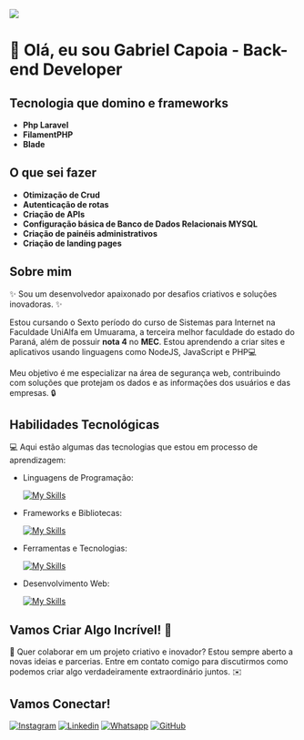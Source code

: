 ![](https://komarev.com/ghpvc/?username=GabrielCapoia-Dev&color=006bed)
# 🚀 Olá, eu sou Gabriel Capoia - Back-end Developer

## Tecnologia que domino e frameworks

* **Php Laravel**
* **FilamentPHP**
* **Blade**

## O que sei fazer
* **Otimização de Crud**
* **Autenticação de rotas**
* **Criação de APIs**
* **Configuração básica de Banco de Dados Relacionais MYSQL**
* **Criação de painéis administrativos**
* **Criação de landing pages**

## Sobre mim

✨ Sou um desenvolvedor apaixonado por desafios criativos e soluções inovadoras. ✨

Estou cursando o Sexto período do curso de Sistemas para Internet na Faculdade UniAlfa em Umuarama, a terceira melhor faculdade do estado do Paraná, além de possuir **nota 4** no **MEC**. Estou aprendendo a criar sites e aplicativos usando linguagens como NodeJS, JavaScript e PHP💻

Meu objetivo é me especializar na área de segurança web, contribuindo com soluções que protejam os dados e as informações dos usuários e das empresas. 🔒

## Habilidades Tecnológicas

💻 Aqui estão algumas das tecnologias que estou em processo de aprendizagem:

- Linguagens de Programação: 

    [![My Skills](https://skillicons.dev/icons?i=javascript,php,ts,java,nodejs)](https://skillicons.dev)
- Frameworks e Bibliotecas: 

    [![My Skills](https://skillicons.dev/icons?i=bootstrap,laravel,react,nextjs,spring,tailwind)](https://skillicons.dev)

- Ferramentas e Tecnologias: 

    [![My Skills](https://skillicons.dev/icons?i=git,github,sqlite,vscode,idea,notion,docker,mysql,npm,ubuntu,vite,regex,postman,gcp)](https://skillicons.dev)

- Desenvolvimento Web:

    [![My Skills](https://skillicons.dev/icons?i=html,css)](https://skillicons.dev) 

## Vamos Criar Algo Incrível! 💫

💬 Quer colaborar em um projeto criativo e inovador? Estou sempre aberto a novas ideias e parcerias. Entre em contato comigo para discutirmos como podemos criar algo verdadeiramente extraordinário juntos. ✉️

## Vamos Conectar!

[![Instagram](https://img.shields.io/badge/-Instagram-purple?style=flat-square&logo=Instagram&logoColor=white&link=https://www.instagram.com/capoiaa/)](https://www.instagram.com/capoiaa/)
[![Linkedin](https://img.shields.io/badge/-LinkedIn-blue?style=flat-square&logo=Linkedin&logoColor=white&link=https://www.linkedin.com/in/gabriel-capoia-78a1181b9//)](https://www.linkedin.com/in/gabriel-capoia-78a1181b9/)
[![Whatsapp](https://img.shields.io/badge/-WhatsApp-brightgreen?style=flat-square&logo=whatsapp&logoColor=white&link=https://wa.me/5544984363994)](https://wa.me/5544984363994)
[![GitHub]( https://img.shields.io/github/followers/GabrielCapoia-Dev?label=follow&style=social)](https://github.com/GabrielCapoia-Dev/)
